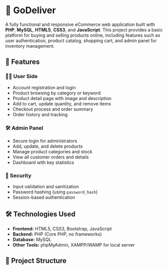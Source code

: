 
# 🛒 GoDeliver

A fully functional and responsive eCommerce web application built with **PHP**, **MySQL**, **HTML5**, **CSS3**, and **JavaScript**. This project provides a basic platform for buying and selling products online, including features such as user authentication, product catalog, shopping cart, and admin panel for inventory management.

## 🚀 Features

### 🧑‍💼 User Side
- Account registration and login
- Product browsing by category or keyword
- Product detail page with image and description
- Add to cart, update quantity, and remove items
- Checkout process and order summary
- Order history and tracking

### 🛠️ Admin Panel
- Secure login for administrators
- Add, update, and delete products
- Manage product categories and stock
- View all customer orders and details
- Dashboard with key statistics

### 🔐 Security
- Input validation and sanitization
- Password hashing (using `password_hash`)
- Session-based authentication

## 🛠️ Technologies Used

- **Frontend:** HTML5, CSS3, Bootstrap, JavaScript
- **Backend:** PHP (Core PHP, no frameworks)
- **Database:** MySQL
- **Other Tools:** phpMyAdmin, XAMPP/WAMP for local server

## 📁 Project Structure
